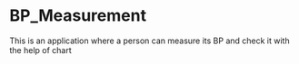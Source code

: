 # BP_Measurement
This is an application where a person can measure its BP and check it with the help of chart
